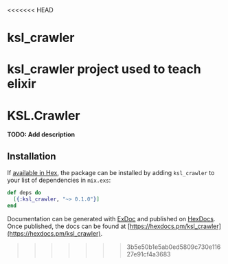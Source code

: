 <<<<<<< HEAD
# ksl_crawler
ksl_crawler project used to teach elixir
=======
# KSL.Crawler

**TODO: Add description**

## Installation

If [available in Hex](https://hex.pm/docs/publish), the package can be installed
by adding `ksl_crawler` to your list of dependencies in `mix.exs`:

```elixir
def deps do
  [{:ksl_crawler, "~> 0.1.0"}]
end
```

Documentation can be generated with [ExDoc](https://github.com/elixir-lang/ex_doc)
and published on [HexDocs](https://hexdocs.pm). Once published, the docs can
be found at [https://hexdocs.pm/ksl_crawler](https://hexdocs.pm/ksl_crawler).

>>>>>>> 3b5e50b1e5ab0ed5809c730e11627e91cf4a3683
